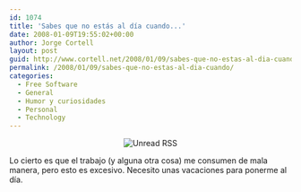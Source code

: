 ```yaml
---
id: 1074
title: 'Sabes que no estás al dí­a cuando...'
date: 2008-01-09T19:55:02+00:00
author: Jorge Cortell
layout: post
guid: http://www.cortell.net/2008/01/09/sabes-que-no-estas-al-dia-cuando/
permalink: /2008/01/09/sabes-que-no-estas-al-dia-cuando/
categories:
  - Free Software
  - General
  - Humor y curiosidades
  - Personal
  - Technology
---
```

<div style="text-align: center">
  <img alt="Unread RSS" title="Unread RSS" src="http://farm3.static.flickr.com/2258/2181169844_51bbae4e06.jpg?v=0" />
</div>

Lo cierto es que el trabajo (y alguna otra cosa) me consumen de mala manera, pero esto es excesivo. Necesito unas vacaciones para ponerme al dí­a.